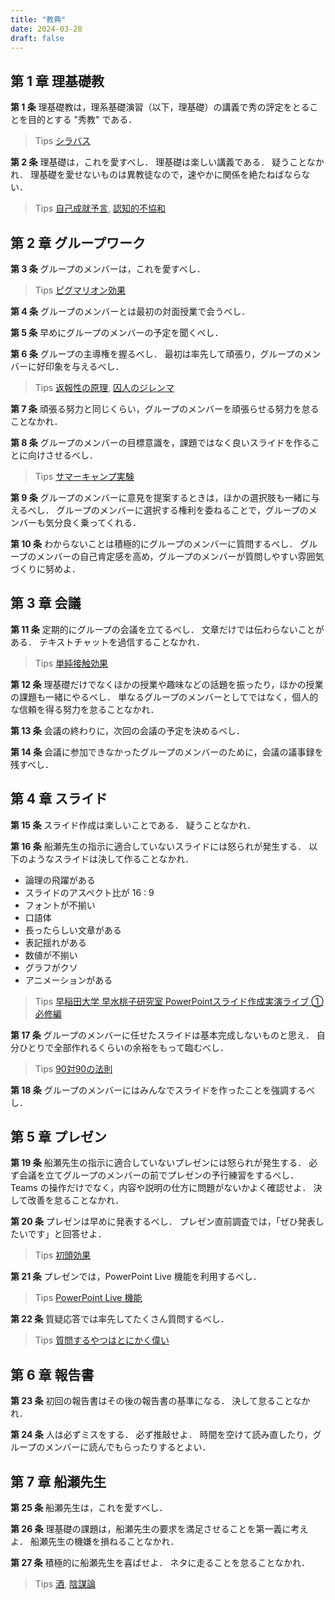 ```yaml
---
title: "教典"
date: 2024-03-28
draft: false
---
```


## 第 1 章 理基礎教

**第 1 条**
理基礎教は，理系基礎演習（以下，理基礎）の講義で秀の評定をとることを目的とする "秀教" である．

> Tips [シラバス](https://cms6.ict.nitech.ac.jp/moodle38a/syllabus/view.php?id=64723)

**第 2 条**
理基礎は，これを愛すべし．
理基礎は楽しい講義である．
疑うことなかれ．
理基礎を愛せないものは異教徒なので，速やかに関係を絶たねばならない．

> Tips
> [自己成就予言](https://ja.wikipedia.org/wiki/%E4%BA%88%E8%A8%80#%E8%87%AA%E5%B7%B1%E6%88%90%E5%B0%B1%E4%BA%88%E8%A8%80),
> [認知的不協和](https://ja.wikipedia.org/wiki/%E8%AA%8D%E7%9F%A5%E7%9A%84%E4%B8%8D%E5%8D%94%E5%92%8C)

## 第 2 章 グループワーク

**第 3 条**
グループのメンバーは，これを愛すべし．

> Tips
> [ピグマリオン効果](https://ja.wikipedia.org/wiki/%E3%83%94%E3%82%B0%E3%83%9E%E3%83%AA%E3%82%AA%E3%83%B3%E5%8A%B9%E6%9E%9C)

**第 4 条**
グループのメンバーとは最初の対面授業で会うべし．

**第 5 条**
早めにグループのメンバーの予定を聞くべし．

**第 6 条**
グループの主導権を握るべし．
最初は率先して頑張り，グループのメンバーに好印象を与えるべし．

> Tips
> [返報性の原理](https://ja.wikipedia.org/wiki/%E8%BF%94%E5%A0%B1%E6%80%A7%E3%81%AE%E5%8E%9F%E7%90%86),
> [囚人のジレンマ](https://ja.wikipedia.org/wiki/%E5%9B%9A%E4%BA%BA%E3%81%AE%E3%82%B8%E3%83%AC%E3%83%B3%E3%83%9E)

**第 7 条**
頑張る努力と同じくらい，グループのメンバーを頑張らせる努力を怠ることなかれ．

**第 8 条**
グループのメンバーの目標意識を，課題ではなく良いスライドを作ることに向けさせるべし．

> Tips
> [サマーキャンプ実験](https://www.blog.crn.or.jp/report/02/153.html)

**第 9 条**
グループのメンバーに意見を提案するときは，ほかの選択肢も一緒に与えるべし．
グループのメンバーに選択する権利を委ねることで，グループのメンバーも気分良く乗ってくれる．

**第 10 条**
わからないことは積極的にグループのメンバーに質問するべし．
グループのメンバーの自己肯定感を高め，グループのメンバーが質問しやすい雰囲気づくりに努めよ．

## 第 3 章 会議

**第 11 条**
定期的にグループの会議を立てるべし．
文章だけでは伝わらないことがある．
テキストチャットを過信することなかれ．

> Tips
> [単純接触効果](https://ja.wikipedia.org/wiki/%E5%8D%98%E7%B4%94%E6%8E%A5%E8%A7%A6%E5%8A%B9%E6%9E%9C)

**第 12 条**
理基礎だけでなくほかの授業や趣味などの話題を振ったり，ほかの授業の課題も一緒にやるべし．
単なるグループのメンバーとしてではなく，個人的な信頼を得る努力を怠ることなかれ．

**第 13 条**
会議の終わりに，次回の会議の予定を決めるべし．

**第 14 条**
会議に参加できなかったグループのメンバーのために，会議の議事録を残すべし．

## 第 4 章 スライド

**第 15 条**
スライド作成は楽しいことである．
疑うことなかれ．

**第 16 条**
船瀬先生の指示に適合していないスライドには怒られが発生する．
以下のようなスライドは決して作ることなかれ．

- 論理の飛躍がある
- スライドのアスペクト比が 16 : 9
- フォントが不揃い
- 口語体
- 長ったらしい文章がある
- 表記揺れがある
- 数値が不揃い
- グラフがクソ
- アニメーションがある

> Tips
> [早稲田大学 早水桃子研究室 PowerPointスライド作成実演ライブ ①必修編](https://www.youtube.com/watch?v=zMp3BrIakOY&feature=youtu.be)

**第 17 条**
グループのメンバーに任せたスライドは基本完成しないものと思え．
自分ひとりで全部作れるくらいの余裕をもって臨むべし．

> Tips
> [90対90の法則](https://ja.wikipedia.org/wiki/90%E5%AF%BE90%E3%81%AE%E6%B3%95%E5%89%87)

**第 18 条**
グループのメンバーにはみんなでスライドを作ったことを強調するべし．

## 第 5 章 プレゼン

**第 19 条**
船瀬先生の指示に適合していないプレゼンには怒られが発生する．
必ず会議を立てグループのメンバーの前でプレゼンの予行練習をするべし．
Teams の操作だけでなく，内容や説明の仕方に問題がないかよく確認せよ．
決して改善を怠ることなかれ．

**第 20 条**
プレゼンは早めに発表するべし．
プレゼン直前調査では，「ぜひ発表したいです」と回答せよ．

> Tips
> [初頭効果](https://makitani.net/shimauma/primacy-effect)

**第 21 条**
プレゼンでは，PowerPoint Live 機能を利用するべし．

> Tips
> [PowerPoint Live 機能](https://support.microsoft.com/ja-jp/office/teams-%E4%BC%9A%E8%AD%B0%E3%81%A7-powerpoint-%E3%82%B9%E3%83%A9%E3%82%A4%E3%83%89%E3%82%92%E5%85%B1%E6%9C%89%E3%81%99%E3%82%8B-fc5a5394-2159-419c-bc59-1f64c1f4e470)

**第 22 条**
質疑応答では率先してたくさん質問するべし．

> Tips
> [質問するやつはとにかく偉い](https://twitter.com/motcho_tw/status/870589211832795136)

## 第 6 章 報告書

**第 23 条**
初回の報告書はその後の報告書の基準になる．
決して怠ることなかれ．

**第 24 条**
人は必ずミスをする．
必ず推敲せよ．
時間を空けて読み直したり，グループのメンバーに読んでもらったりするとよい．

## 第 7 章 船瀬先生

**第 25 条**
船瀬先生は，これを愛すべし．

**第 26 条**
理基礎の課題は，船瀬先生の要求を満足させることを第一義に考えよ．
船瀬先生の機嫌を損ねることなかれ．

**第 27 条**
積極的に船瀬先生を喜ばせよ．
ネタに走ることを怠ることなかれ．

> Tips
> [酒](https://ja.wikipedia.org/wiki/%E9%85%92),
> [陰謀論](https://ja.wikipedia.org/wiki/%E9%99%B0%E8%AC%80%E8%AB%96)
